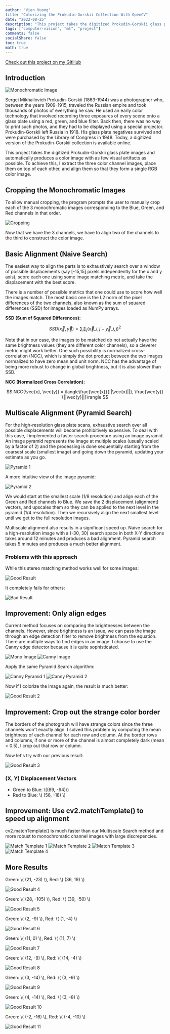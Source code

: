 ```yaml
---
author: "Vien Vuong"
title: "Colorizing the Prokudin-Gorskii Collection With OpenCV"
date: "2022-08-25"
description: "This project takes the digitized Prokudin-Gorskii glass plate images and automatically produces a color image with as few visual artifacts as possible. To achieve this, I extract the three color channel images, place them on top of each other, and align them so that they form a single RGB color image."
tags: ["computer-vision", "ml", "project"]
comments: false
socialShare: false
toc: true
math: true
---
```


[Check out this project on my GitHub](https://github.com/vienvuong/colorizing-pg)

## Introduction

![Monochromatic Image](assets/report/prokudin_gorskii.jpg)

Sergei Mikhailovich Prokudin-Gorskii (1863-1944) was a photographer who, between the years 1909-1915, traveled the Russian empire and took thousands of photos of everything he saw. He used an early color technology that involved recording three exposures of every scene onto a glass plate using a red, green, and blue filter. Back then, there was no way to print such photos, and they had to be displayed using a special projector. Prokudin-Gorskii left Russia in 1918. His glass plate negatives survived and were purchased by the Library of Congress in 1948. Today, a digitized version of the Prokudin-Gorskii collection is available online.

This project takes the digitized Prokudin-Gorskii glass plate images and automatically produces a color image with as few visual artifacts as possible. To achieve this, I extract the three color channel images, place them on top of each other, and align them so that they form a single RGB color image.

## Cropping the Monochromatic Images

To allow manual cropping, the program prompts the user to manually crop each of the 3 monochromatic images corresponding to the Blue, Green, and Red channels in that order.

![Cropping](assets/report/cropping.png)

Now that we have the 3 channels, we have to align two of the channels to the third to construct the color image.

## Basic Alignment (Naive Search)

The easiest way to align the parts is to exhaustively search over a window of possible displacements (say [-15,15] pixels independently for the x and y axis), score each one using some image matching metric, and take the displacement with the best score.

There is a number of possible metrics that one could use to score how well the images match. The most basic one is the L2 norm of the pixel differences of the two channels, also known as the sum of squared differences (SSD) for images loaded as NumPy arrays.

**SSD (Sum of Squared Differences):**

$$ SSD(\vec{x}, \vec{y}) = \sum_{i}\sum_{j}(\vec{x}\_{i,j} - \vec{y}\_{i,j})^2 $$

Note that in our case, the images to be matched do not actually have the same brightness values (they are different color channels), so a cleverer metric might work better. One such possibility is normalized cross-correlation (NCC), which is simply the dot product between the two images normalized to have zero mean and unit norm. NCC has the advantage of being more robust to change in global brightness, but it is also slower than SSD.

**NCC (Normalized Cross Correlation):**

$$ NCC(\vec{x}, \vec{y}) = \langle\frac{\vec{x}}{||\vec{x}||}, \frac{\vec{y}}{||\vec{y}||}\rangle $$

## Multiscale Alignment (Pyramid Search)

For the high-resolution glass plate scans, exhaustive search over all possible displacements will become prohibitively expensive. To deal with this case, I implemented a faster search procedure using an image pyramid. An image pyramid represents the image at multiple scales (usually scaled by a factor of 2) and the processing is done sequentially starting from the coarsest scale (smallest image) and going down the pyramid, updating your estimate as you go.

![Pyramid 1](assets/report/pyramid1.png)

A more intuitive view of the image pyramid:

![Pyramid 2](assets/report/pyramid2.png)

We would start at the smallest scale (1/8 resolution) and align each of the Green and Red channels to Blue. We save the 2 displacement (alignment) vectors, and upscales them so they can be applied to the next level in the pyramid (1/4 resolution). Then we recursively align the next smallest level until we get to the full resolution images.

Multiscale alignment also results in a significant speed up. Naive search for a high-resolution image with a (-30, 30) search space in both X-Y directions takes around 12 minutes and produces a bad alignment. Pyramid search takes 5 minutes and produces a much better alignment.

### Problems with this approach

While this stereo matching method works well for some images:

![Good Result](assets/report/good_result1.jpg)

It completely fails for others:

![Bad Result](assets/report/bad_result1.jpg)

## Improvement: Only align edges

Current method focuses on comparing the brightnesses between the channels. However, since brightness is an issue, we can pass the image through an edge detection filter to remove brightness from the equation. There are multiple ways to find edges in an image. I choose to use the Canny edge detector because it is quite sophisticated.

![Mono Image](assets/report/mono1.jpg)
![Canny Image](assets/report/canny1.jpg)

Apply the same Pyramid Search algorithm:

![Canny Pyramid 1](assets/report/canny_pyramid1.png)
![Canny Pyramid 2](assets/report/canny_pyramid2.png)

Now if I colorize the image again, the result is much better:

![Good Result 2](assets/report/good_result2.jpg)

## Improvement: Crop out the strange color border

The borders of the photograph will have strange colors since the three channels won't exactly align. I solved this problem by computing the mean brightness of each channel for each row and column. At the border rows and columns, if one or more of the channel is almost completely dark (mean < 0.5), I crop out that row or column.

Now let's try with our previous result:

![Good Result 3](assets/report/good_result3.jpg)

### (X, Y) Displacement Vectors

- Green to Blue: \\((69, -64)\\)
- Red to Blue: \\( (56, -18) \\)

## Improvement: Use cv2.matchTemplate() to speed up alignment

cv2.matchTemplate() is much faster than our Multiscale Search method and more robust to monochromatic channel images with large discrepencies.

![Match Template 1](assets/report/mt1.png)
![Match Template 2](assets/report/mt2.png)
![Match Template 3](assets/report/mt3.png)
![Match Template 4](assets/report/mt4.png)

## More Results

Green: \\( (21, -23) \\), Red: \\( (36, 19) \\)

![Good Result 4](assets/results/01657u.jpg)

Green: \\( (28, -105) \\), Red: \\( (39, -50) \\)

![Good Result 5](assets/results/01861a.jpg)

Green: \\( (2, -9) \\), Red: \\( (1, -4) \\)

![Good Result 6](assets/results/00125v.jpg)

Green: \\( (11, 0) \\), Red: \\( (11, 7) \\)

![Good Result 7](assets/results/00149v.jpg)

Green: \\( (12, -9) \\), Red: \\( (14, -4) \\)

![Good Result 8](assets/results/00153v.jpg)

Green: \\( (3, -14) \\), Red: \\( (3, -9) \\)

![Good Result 9](assets/results/00351v.jpg)

Green: \\( (4, -14) \\), Red: \\( (3, -8) \\)

![Good Result 10](assets/results/00398v.jpg)

Green: \\( (-2, -16) \\), Red: \\( (-4, -10) \\)

![Good Result 11](assets/results/01112v.jpg)
